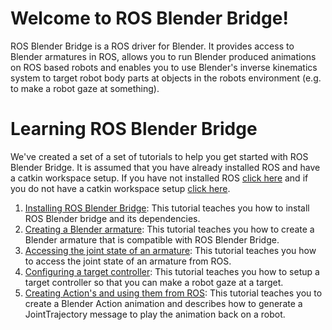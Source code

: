 Welcome to ROS Blender Bridge!
===
ROS Blender Bridge is a ROS driver for Blender. It provides access to Blender armatures in ROS, allows you to run Blender produced animations on ROS based robots and enables you to use Blender's inverse kinematics system to target robot body parts at objects in the robots environment (e.g. to make a robot gaze at something).

# Learning ROS Blender Bridge
We've created a set of a set of tutorials to help you get started with ROS Blender Bridge. It is assumed that you have already installed ROS and have a catkin workspace setup. If you have not installed ROS [click here](http://wiki.ros.org/indigo/Installation/Ubuntu) and if you do not have a catkin workspace setup [click here](http://wiki.ros.org/catkin/Tutorials/create_a_workspace).

1. [Installing ROS Blender Bridge](https://github.com/geni-lab/ros_blender_bridge/wiki/Installation): This tutorial teaches you how to install ROS Blender bridge and its dependencies.
2. [Creating a Blender armature](https://github.com/geni-lab/ros_blender_bridge/wiki/Creating-an-armature-in-Blender): This tutorial teaches you how to create a Blender armature that is compatible with ROS Blender Bridge.
3. [Accessing the joint state of an armature](): This tutorial teaches you how to access the joint state of an armature from ROS.
4. [Configuring a target controller](): This tutorial teaches you how to setup a target controller so that you can make a robot gaze at a target.
5. [Creating Action's and using them from ROS](): This tutorial teaches you to create a Blender Action animation and describes how to generate a JointTrajectory message to play the animation back on a robot.
